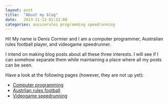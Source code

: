 ```yaml
---
layout: post
title:  "About my blog"
date:   2013-11-12 01:22:00
categories: aussierules programming speedrunning
---
```


Hi! My name is Denis Cormier and I am a computer programmer, Australian rules
football player, and videogame speedrunner.

I intend on making blog posts about all these three interests. I will see if I
can somehow separate them while maintaining a place where all my posts can be
seen.

Have a look at the following pages (however, they are not up yet):

- [Computer programming](http://deniscormier.github.io/programming)
- [Austrlian rules football](http://deniscormier.github.io/aussierules)
- [Videogame speedrunning](http://deniscormier.github.io/speedrunning)
